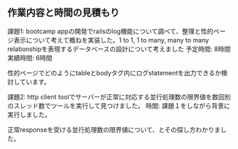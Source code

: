 ## 作業内容と時間の見積もり

課題1: bootcamp appの開発でrailsのlog機能について調べて、整理と性的ページ表示について考えて概ねを実装した。1 to 1, 1 to many, many to many relationshipを表現するデータベースの設計について考えました
予定時間: 8時間
実績時間: 6時間

性的ページでどのようにtableとbodyタグ内にログstatementを出力できるか検討しています。

課題2: http client toolでサーバーが正常に対応する並行処理数の限界値を数回別のスレッド数でツールを実行して見つけました。
時間: 課題１をしながら背景に実行しました。

正常responseを受ける並行処理数の限界値について、とその探し方わかりました。
